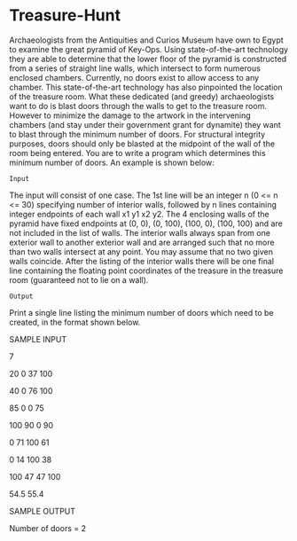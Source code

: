 # Treasure-Hunt

Archaeologists from the Antiquities and Curios Museum have own to Egypt to examine the great pyramid of Key-Ops. Using state-of-the-art technology they are able to determine that the lower floor of the pyramid is constructed from a series of straight line walls, which intersect to form numerous enclosed chambers. Currently, no doors exist to allow access to any chamber. This state-of-the-art technology has also pinpointed the location of the treasure room. What these dedicated (and greedy) archaeologists want to do is blast doors through the walls to get to the treasure room. However to minimize the damage to the artwork in the intervening chambers (and stay under their government grant for dynamite) they want to blast through the minimum number of doors. For structural integrity purposes, doors should only be blasted at the midpoint of the wall of the room being entered. You are to write a program which determines this minimum number of doors. An example is shown below:

	Input

The input will consist of one case. The 1st line will be an integer n (0 <= n <= 30)
specifying number of interior walls, followed by n lines containing integer
endpoints of each wall x1 y1 x2 y2. The 4 enclosing walls of the pyramid have
fixed endpoints at (0, 0), (0, 100), (100, 0), (100, 100) and are not included in the
list of walls. The interior walls always span from one exterior wall to another
exterior wall and are arranged such that no more than two walls intersect at any
point. You may assume that no two given walls coincide. After the listing of the
interior walls there will be one final line containing the floating point coordinates of
the treasure in the treasure room (guaranteed not to lie on a wall).

	Output

Print a single line listing the minimum number of doors which need to be created,
in the format shown below.

SAMPLE INPUT

7

20 0 37 100

40 0 76 100

85 0 0 75

100 90 0 90

0 71 100 61

0 14 100 38

100 47 47 100

54.5 55.4

SAMPLE OUTPUT

Number of doors = 2
